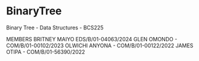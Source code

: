 # BinaryTree
Binary Tree - Data Structures  -  BCS225

MEMBERS
BRITNEY MAIYO EDS/B/01-04063/2024
GLEN OMONDO - COM/B/01-00102/2023
OLWICHI ANYONA - COM/B/01-00122/2022
JAMES OTIPA - COM/B/01-56390/2022
